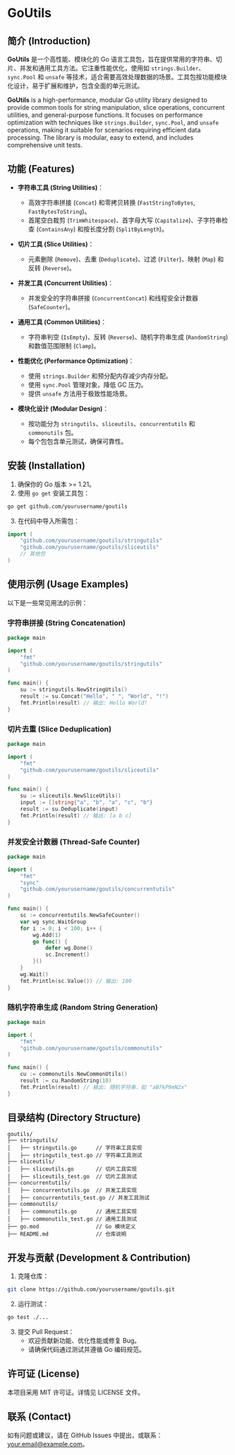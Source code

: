 # GoUtils

## 简介 (Introduction)

**GoUtils** 是一个高性能、模块化的 Go 语言工具包，旨在提供常用的字符串、切片、并发和通用工具方法。它注重性能优化，使用如 `strings.Builder`、`sync.Pool` 和 `unsafe` 等技术，适合需要高效处理数据的场景。工具包按功能模块化设计，易于扩展和维护，包含全面的单元测试。

**GoUtils** is a high-performance, modular Go utility library designed to provide common tools for string manipulation, slice operations, concurrent utilities, and general-purpose functions. It focuses on performance optimization with techniques like `strings.Builder`, `sync.Pool`, and `unsafe` operations, making it suitable for scenarios requiring efficient data processing. The library is modular, easy to extend, and includes comprehensive unit tests.

## 功能 (Features)

- **字符串工具 (String Utilities)**：

  - 高效字符串拼接 (`Concat`) 和零拷贝转换 (`FastStringToBytes`, `FastBytesToString`)。
  - 首尾空白裁剪 (`TrimWhitespace`)、首字母大写 (`Capitalize`)、子字符串检查 (`ContainsAny`) 和按长度分割 (`SplitByLength`)。

- **切片工具 (Slice Utilities)**：

  - 元素删除 (`Remove`)、去重 (`Deduplicate`)、过滤 (`Filter`)、映射 (`Map`) 和反转 (`Reverse`)。

- **并发工具 (Concurrent Utilities)**：

  - 并发安全的字符串拼接 (`ConcurrentConcat`) 和线程安全计数器 (`SafeCounter`)。

- **通用工具 (Common Utilities)**：

  - 字符串判空 (`IsEmpty`)、反转 (`Reverse`)、随机字符串生成 (`RandomString`) 和数值范围限制 (`Clamp`)。

- **性能优化 (Performance Optimization)**：

  - 使用 `strings.Builder` 和预分配内存减少内存分配。
  - 使用 `sync.Pool` 管理对象，降低 GC 压力。
  - 提供 `unsafe` 方法用于极致性能场景。

- **模块化设计 (Modular Design)**：

  - 按功能分为 `stringutils`、`sliceutils`、`concurrentutils` 和 `commonutils` 包。
  - 每个包包含单元测试，确保可靠性。

## 安装 (Installation)

1. 确保你的 Go 版本 &gt;= 1.21。
2. 使用 `go get` 安装工具包：

```bash
go get github.com/yourusername/goutils
```

3. 在代码中导入所需包：

```go
import (
    "github.com/yourusername/goutils/stringutils"
    "github.com/yourusername/goutils/sliceutils"
    // 其他包
)
```

## 使用示例 (Usage Examples)

以下是一些常见用法的示例：

### 字符串拼接 (String Concatenation)

```go
package main

import (
    "fmt"
    "github.com/yourusername/goutils/stringutils"
)

func main() {
    su := stringutils.NewStringUtils()
    result := su.Concat("Hello", " ", "World", "!")
    fmt.Println(result) // 输出: Hello World!
}
```

### 切片去重 (Slice Deduplication)

```go
package main

import (
    "fmt"
    "github.com/yourusername/goutils/sliceutils"
)

func main() {
    su := sliceutils.NewSliceUtils()
    input := []string{"a", "b", "a", "c", "b"}
    result := su.Deduplicate(input)
    fmt.Println(result) // 输出: [a b c]
}
```

### 并发安全计数器 (Thread-Safe Counter)

```go
package main

import (
    "fmt"
    "sync"
    "github.com/yourusername/goutils/concurrentutils"
)

func main() {
    sc := concurrentutils.NewSafeCounter()
    var wg sync.WaitGroup
    for i := 0; i < 100; i++ {
        wg.Add(1)
        go func() {
            defer wg.Done()
            sc.Increment()
        }()
    }
    wg.Wait()
    fmt.Println(sc.Value()) // 输出: 100
}
```

### 随机字符串生成 (Random String Generation)

```go
package main

import (
    "fmt"
    "github.com/yourusername/goutils/commonutils"
)

func main() {
    cu := commonutils.NewCommonUtils()
    result := cu.RandomString(10)
    fmt.Println(result) // 输出: 随机字符串，如 "aB7kP9mN2x"
}
```

## 目录结构 (Directory Structure)

```
goutils/
├── stringutils/
│   ├── stringutils.go      // 字符串工具实现
│   ├── stringutils_test.go // 字符串工具测试
├── sliceutils/
│   ├── sliceutils.go       // 切片工具实现
│   ├── sliceutils_test.go  // 切片工具测试
├── concurrentutils/
│   ├── concurrentutils.go  // 并发工具实现
│   ├── concurrentutils_test.go // 并发工具测试
├── commonutils/
│   ├── commonutils.go      // 通用工具实现
│   ├── commonutils_test.go // 通用工具测试
├── go.mod                  // Go 模块定义
├── README.md               // 仓库说明
```

## 开发与贡献 (Development & Contribution)

1. 克隆仓库：

```bash
git clone https://github.com/yourusername/goutils.git
```

2. 运行测试：

```bash
go test ./...
```

3. 提交 Pull Request：
   - 欢迎贡献新功能、优化性能或修复 Bug。
   - 请确保代码通过测试并遵循 Go 编码规范。

## 许可证 (License)

本项目采用 MIT 许可证。详情见 LICENSE 文件。

## 联系 (Contact)

如有问题或建议，请在 GitHub Issues 中提出，或联系：your.email@example.com。

